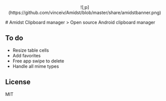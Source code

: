 <p align="center">
![;p](https://github.com/vinceiv/Amidst/blob/master/share/amidstbanner.png) 
</p>
# Amidst Clipboard manager
> Open source Android clipboard manager

## To do
- Resize table cells
- Add favorites
- Free app swipe to delete
- Handle all mime types

## License
MIT
